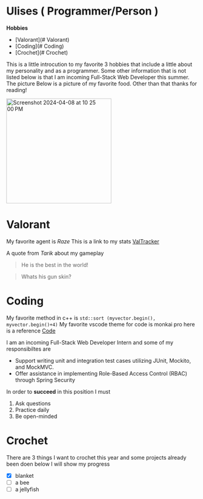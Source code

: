 # Ulises ( Programmer/Person ) 

**Hobbies**
- [Valorant](# Valorant)
- [Coding](# Coding)
- [Crochet](# Crochet)


This is a little introcution to my favorite 3 hobbies that include a little about my personality and as a programmer. Some other information that is not listed below is that I am incoming Full-Stack Web Developer this summer. The picture Below is a picture of my favorite food. Other than that thanks for reading!

<img width="277" alt="Screenshot 2024-04-08 at 10 25 00 PM" src="https://github.com/ulises0516/Lab1/assets/125671517/f741159d-598a-47d9-a858-f6f9622a992f">


# Valorant

My favorite agent is *Raze*
This is a link to my stats
[ValTracker](https://tracker.gg/valorant/profile/riot/Nyjmah%235555/overview?season=aca29595-40e4-01f5-3f35-b1b3d304c96e)

A quote from *Tarik* about my gameplay 

> He is the best in the world!

> Whats his gun skin?

# Coding

My favorite method in c++ is `std::sort (myvector.begin(), myvector.begin()+4)` 
My favorite vscode theme for code is monkai pro here is a reference [Code](monaki.png)

I am an incoming Full-Stack Web Developer Intern and some of my responsibiltes are
- Support writing unit and integration test cases utilizing JUnit, Mockito, and MockMVC.
- Offer assistance in implementing Role-Based Access Control (RBAC) through Spring Security

In order to **succeed** in this position I must 
1. Ask questions
2. Practice daily
3. Be open-minded

# Crochet

There are 3 things I want to crochet this year and some projects already been doen below I will show my progress
- [x] blanket
- [ ] a bee
- [ ] a jellyfish
